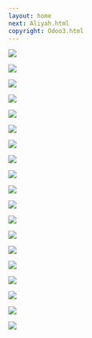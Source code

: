 ```yaml
---
layout: home
next: Aliyah.html
copyright: Odoo3.html
---
```


[![](https://moses.lamourism.com/mossad/math-pyramids.png)](https://www.youtube.com/watch?v=bEJBoyXcj9U&t=6s)

[![](https://moses.lamourism.com/mossad/pyramids.jpg)](https://youtu.be/H0lbHMlM0CU?t=18)

[![](https://moses.lamourism.com/mossad/follow-the-white-rabbit.jpg)](https://youtu.be/9enP5t05wFU?t=12)

[![](https://moses.lamourism.com/mossad/masada.jpg?debug=synagogue)](https://www.youtube.com/watch?v=aqHdJd39zpQ&t=15s)

[![](https://moses.lamourism.com/masada/mossad.jpg)](https://www.youtube.com/watch?v=0Ed1tweaOJA)

[![](https://moses.lamourism.com/masada/synagogue.jpg)](https://youtu.be/MN1M8LUQF_c?t=24)

[![](https://moses.lamourism.com/mossad/baby.jpg)](https://youtu.be/8mjE2SnIPH8?t=5)

[![](https://moses.lamourism.com/mossad/scheherazade.jpg)](https://bucha.lamourism.com/Dubai.html)

[![](https://moses.lamourism.com/mossad/triomphe.jpg)](https://bucha.lamourism.com/Dubai2.html)

[![](https://moses.lamourism.com/mossad/liberty.jpg)](https://bucha.lamourism.com/Dubai.html)

[![](https://moses.lamourism.com/mossad/dreidel.jpg)](https://youtu.be/_7LPgWp-zkk?t=17)

[![](https://moses.lamourism.com/mossad/shabbat-cafe.jpg)](https://www.youtube.com/watch?v=4z_Q-X5xmUc&t=15s)

[![](https://moses.lamourism.com/mossad/we-are-not-dead.jpg)](https://www.youtube.com/watch?v=GH4ETdUeg9k)

[![](https://moses.lamourism.com/mossad/tzahal.jpg)](https://www.youtube.com/watch?v=ghb6eDopW8I)

[![](https://moses.lamourism.com/mossad/pope.jpg)](https://www.youtube.com/watch?v=pBuptOEL_Rc)

[![](https://moses.lamourism.com/mossad/gaza-tv.jpg)](https://www.youtube.com/watch?v=UVz3xR1X9RU)

[![](https://moses.lamourism.com/mossad/Muhammad.The.Messenger.of.God.jpg)](https://www.youtube.com/watch?v=6zUxsrJqg14)

[![](https://moses.lamourism.com/mossad/crossing-the-red-sea.jpg)](https://www.youtube.com/watch?v=I0cZukTFXNw)

[![](https://perestroika-2.com/images/odoo.jpg)](https://www.youtube.com/watch?v=XFkzRNyygfk)

